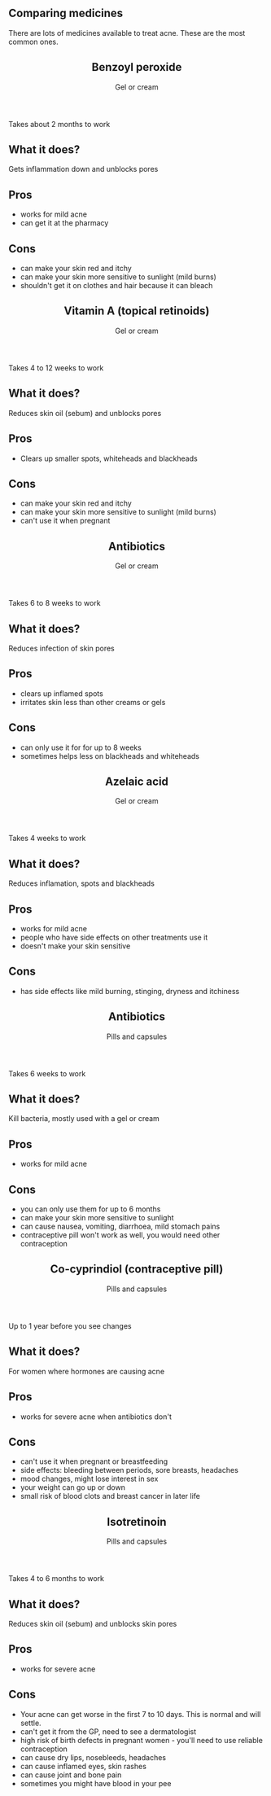 ## Comparing medicines

There are lots of medicines available to treat acne. These are the most common ones. 

<div>

  <article class="card card--green">
    <header class="card__header">
      <h1 class="card__title">Benzoyl peroxide</h1>
      <p class="card__meta"><i class="icon icon--droplet"></i> Gel or cream</p>
    </header>
    <div class="card__bar">Takes about 2 months to work</div>
    <div class="card__body">
      <h2 class="card__label">What it does?</h2>
      <p>Gets inflammation down and unblocks pores</p>
      <div class="card__col">
        <h2 class="card__label">Pros</h2>
        <ul>
          <li>works for mild acne</li>
          <li>can get it at the pharmacy</li>
        </ul>
      </div>
      <div class="card__col">
        <h2 class="card__label">Cons</h2>
        <ul>
          <li>can make your skin red and itchy</li>
          <li>can make your skin more sensitive to sunlight (mild burns)</li>
          <li>shouldn't get it on clothes and hair because it can bleach</li>
        </ul>
      </div>
    </div>
  </article>

  <article class="card card--green">
    <header class="card__header">
      <h1 class="card__title">Vitamin A (topical retinoids)</h1>
      <p class="card__meta"><i class="icon icon--droplet"></i> Gel or cream</p>
    </header>
    <div class="card__bar">Takes 4 to 12 weeks to work</div>
    <div class="card__body">
      <h2 class="card__label">What it does?</h2>
      <p>Reduces skin oil (sebum) and unblocks pores</p>
      <div class="card__col">
        <h2 class="card__label">Pros</h2>
        <ul>
          <li>Clears up smaller spots, whiteheads and blackheads</li>
        </ul>
      </div>
      <div class="card__col">
        <h2 class="card__label">Cons</h2>
        <ul>
          <li>can make your skin red and itchy</li>
          <li>can make your skin more sensitive to sunlight (mild burns)</li>
          <li>can't use it when pregnant</li>
        </ul>
      </div>
    </div>
  </article>

  <article class="card card--green">
    <header class="card__header">
      <h1 class="card__title">Antibiotics</h1>
      <p class="card__meta"><i class="icon icon--droplet"></i> Gel or cream</p>
    </header>
    <div class="card__bar">Takes 6 to 8 weeks to work</div>
    <div class="card__body">
      <h2 class="card__label">What it does?</h2>
      <p>Reduces infection of skin pores</p>
      <div class="card__col">
        <h2 class="card__label">Pros</h2>
        <ul>
          <li>clears up inflamed spots</li>
          <li>irritates skin less than other creams or gels</li>
        </ul>
      </div>
      <div class="card__col">
        <h2 class="card__label">Cons</h2>
        <ul>
          <li>can only use it for for up to 8 weeks</li>
          <li>sometimes helps less on blackheads and whiteheads</li>
        </ul>
      </div>
    </div>
  </article>

  <article class="card card--green">
    <header class="card__header">
      <h1 class="card__title">Azelaic acid</h1>
      <p class="card__meta"><i class="icon icon--droplet"></i> Gel or cream</p>
    </header>
    <div class="card__bar">Takes 4 weeks to work</div>
    <div class="card__body">
      <h2 class="card__label">What it does?</h2>
      <p>Reduces inflamation, spots and blackheads</p>
      <div class="card__col">
        <h2 class="card__label">Pros</h2>
        <ul>
          <li>works for mild acne</li>
          <li>people who have side effects on other treatments use it</li>
          <li>doesn't make your skin sensitive</li>
        </ul>
      </div>
      <div class="card__col">
        <h2 class="card__label">Cons</h2>
        <ul>
          <li>has side effects like mild burning, stinging, dryness and itchiness</li>
        </ul>
      </div>
    </div>
  </article>

  <article class="card card--green">
    <header class="card__header">
      <h1 class="card__title">Antibiotics</h1>
      <p class="card__meta"><i class="icon"></i> Pills and capsules</p>
    </header>
    <div class="card__bar">Takes 6 weeks to work</div>
    <div class="card__body">
      <h2 class="card__label">What it does?</h2>
      <p>Kill bacteria, mostly used with a gel or cream</p>
      <div class="card__col">
        <h2 class="card__label">Pros</h2>
        <ul>
          <li>works for mild acne</li>
        </ul>
      </div>
      <div class="card__col">
        <h2 class="card__label">Cons</h2>
        <ul>
          <li>you can only use them for up to 6 months</li>
          <li>can make your skin more sensitive to sunlight</li>
          <li>can cause nausea, vomiting, diarrhoea, mild stomach pains</li>
          <li>contraceptive pill won't work as well, you would need other contraception</li>
        </ul>
      </div>
    </div>
  </article>

  <article class="card card--green">
    <header class="card__header">
      <h1 class="card__title">Co-cyprindiol (contraceptive pill)</h1>
      <p class="card__meta"><i class="icon"></i> Pills and capsules</p>
    </header>
    <div class="card__bar">Up to 1 year before you see changes</div>
    <div class="card__body">
      <h2 class="card__label">What it does?</h2>
      <p>For women where hormones are causing acne</p>
      <div class="card__col">
        <h2 class="card__label">Pros</h2>
        <ul>
          <li>works for severe acne when antibiotics don't</li>
        </ul>
      </div>
      <div class="card__col">
        <h2 class="card__label">Cons</h2>
        <ul>
          <li>can't use it when pregnant or breastfeeding</li>
          <li>side effects: bleeding between periods, sore breasts, headaches</li>
          <li>mood changes, might lose interest in sex</li>
          <li>your weight can go up or down</li>
          <li>small risk of blood clots and breast cancer in later life</li>
        </ul>
      </div>
    </div>
  </article>

  <article class="card card--green">
    <header class="card__header">
      <h1 class="card__title">Isotretinoin</h1>
      <p class="card__meta"><i class="icon"></i> Pills and capsules</p>
    </header>
    <div class="card__bar">Takes 4 to 6 months to work</div>
    <div class="card__body">
      <h2 class="card__label">What it does?</h2>
      <p>Reduces skin oil (sebum) and unblocks skin pores</p>
      <div class="card__col">
        <h2 class="card__label">Pros</h2>
        <ul>
          <li>works for severe acne</li>
        </ul>
      </div>
      <div class="card__col">
        <h2 class="card__label">Cons</h2>
        <ul>
          <li>Your acne can get worse in the first 7 to 10 days. This is normal and will settle.</li>
          <li>can't get it from the GP, need to see a dermatologist</li>
          <li>high risk of birth defects in pregnant women - you'll need to use reliable contraception</li>
          <li>can cause dry lips, nosebleeds, headaches</li>
          <li>can cause inflamed eyes, skin rashes</li>
          <li>can cause joint and bone pain</li>
          <li>sometimes you might have blood in your pee</li>
        </ul>
      </div>
    </div>
  </article>

</div>
